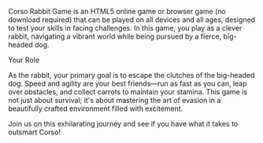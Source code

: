 Corso Rabbit Game is an HTML5 online game or browser game (no download required) that can be played on all devices and all ages, designed to test your skills in facing challenges. In this game, you play as a clever rabbit, navigating a vibrant world while being pursued by a fierce, big-headed dog.

Your Role

As the rabbit, your primary goal is to escape the clutches of the big-headed dog. Speed and agility are your best friends—run as fast as you can, leap over obstacles, and collect carrots to maintain your stamina. This game is not just about survival; it's about mastering the art of evasion in a beautifully crafted environment filled with excitement.

Join us on this exhilarating journey and see if you have what it takes to outsmart Corso!
